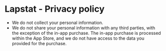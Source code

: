 # Lapstat - Privacy policy
- We do not collect your personal information.
- We do not share your personal information with any third parties, with the exception of the in-app purchase. The in-app purchase is processed within the App Store, and we do not have access to the data you provided for the purchase.
